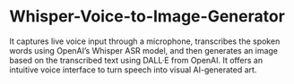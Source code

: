# Whisper-Voice-to-Image-Generator
It  captures live voice input through a microphone, transcribes the spoken words using OpenAI’s Whisper ASR model, and then generates an image based on the transcribed text using DALL·E from OpenAI. It offers an intuitive voice interface to turn speech into visual AI-generated art.
